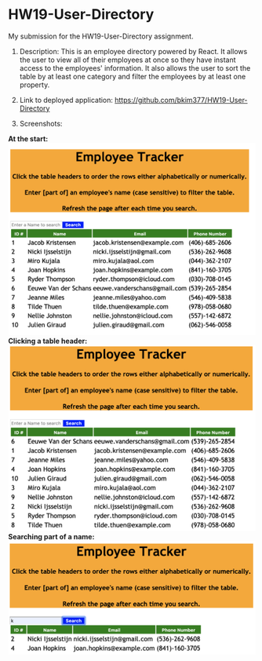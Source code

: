 # HW19-User-Directory
My submission for the HW19-User-Directory assignment.

1) Description: This is an employee directory powered by React.  It allows the user to view all of their employees at once so they have instant access to the employees' information.  It also allows the user to sort the table by at least one category and filter the employees by at least one property.

2) Link to deployed application: https://github.com/bkim377/HW19-User-Directory

3) Screenshots: 

**At the start:** ![User Directory screenshot 1](UserDirectory1.png)
**Clicking a table header:** ![User Directory screenshot 2](UserDirectory2.png)
**Searching part of a name:** ![User Directory screenshot 3](UserDirectory3.png)
